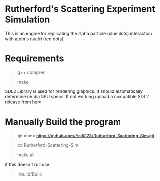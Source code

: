 # Rutherford's Scattering Experiment Simulation

This is an engine for replicating the alpha particle (blue dots) interaction with atom's nuclei (red dots)

# Requirements
>g++ compiler

>make

SDL2 Library is used for rendering graphics. It should automatically determine nVidia GPU specs. If not working upload a compatible SDL2 release from [here](https://github.com/libsdl-org/SDL/releases/)

# Manually Build the program

>git clone https://github.com/Yedi278/Rutherford-Scattering-Sim.git

>cd Rutherford-Scattering-Sim

>make all

if this doesn't run use:

>./build/Build

